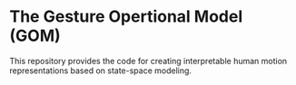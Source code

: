 # The Gesture Opertional Model (GOM)
This repository provides the code for creating interpretable human motion representations based on state-space modeling.
